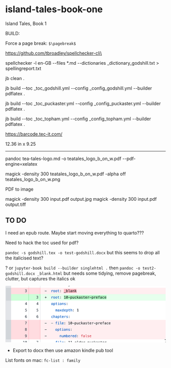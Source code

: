 # island-tales-book-one
Island Tales, Book 1


BUILD:

Force a page break: `$\pagebreak$`

https://github.com/tbroadley/spellchecker-cli\

spellchecker -l en-GB  --files  *.md --dictionaries _dictionary_godshill.txt  > spellingreport.txt

jb clean .

jb build --toc _toc_godshill.yml --config _config_godshill.yml --builder pdflatex .

jb build --toc _toc_puckaster.yml --config _config_puckaster.yml --builder pdflatex .

jb build --toc _toc_topham.yml --config _config_topham.yml --builder pdflatex .


https://barcode.tec-it.com/

12.36 in x 9.25

---

pandoc tea-tales-logo.md -o teatales_logo_b_on_w.pdf --pdf-engine=xelatex        

magick -density 300  teatales_logo_b_on_w.pdf -alpha off teatales_logo_b_on_w.png



PDF to image

magick  -density 300 input.pdf output.jpg
magick -density 300 input.pdf output.tiff

## TO DO

I need an epub route. Maybe start moving everything to quarto???

Need to hack the toc used for pdf?

`pandoc -s godshill.tex -o test-godshill.docx` but this seems to drop all the italicised text?




? or `jupyter-book build --builder singlehtml .`  then  `pandoc -o test2-godshill.docx _blank.html` but needs some tidying, remove pagebreak, clutter, but captures the italics ok

![](toc_hack_for_epub.png)
 - Export to docx then use amazon kindle pub tool

List fonts on mac: `fc-list : family`